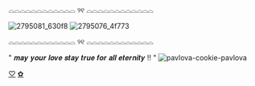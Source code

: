⌓⌓⌓⌓⌓⌓⌓⌓⌓⌓⌓⌓  ୨୧  ⌓⌓⌓⌓⌓⌓⌓⌓⌓⌓⌓⌓

![2795081_630f8](https://github.com/user-attachments/assets/4dacd4dc-0f3f-4d5e-8e36-3a1ee87d249a) ![2795076_4f773](https://github.com/user-attachments/assets/8a202bf5-d887-41bf-93f8-4b35e985c254)


⌓⌓⌓⌓⌓⌓⌓⌓⌓⌓⌓⌓  ୨୧  ⌓⌓⌓⌓⌓⌓⌓⌓⌓⌓⌓⌓

" 𝒎𝒂𝒚 𝒚𝒐𝒖𝒓 𝒍𝒐𝒗𝒆 𝒔𝒕𝒂𝒚 𝒕𝒓𝒖𝒆 𝒇𝒐𝒓 𝒂𝒍𝒍 𝒆𝒕𝒆𝒓𝒏𝒊𝒕𝒚 !! "  ![pavlova-cookie-pavlova](https://github.com/user-attachments/assets/a5ed423c-612c-4555-8655-02fc44e807ad)

[♡](https://sparklybow.atabook.org/) [✿](https://open.spotify.com/user/31ocdm5ski3rvpdrdwkvserrx64y)  
